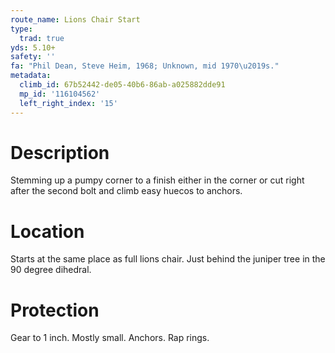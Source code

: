 ```yaml
---
route_name: Lions Chair Start
type:
  trad: true
yds: 5.10+
safety: ''
fa: "Phil Dean, Steve Heim, 1968; Unknown, mid 1970\u2019s."
metadata:
  climb_id: 67b52442-de05-40b6-86ab-a025882dde91
  mp_id: '116104562'
  left_right_index: '15'
---
```

# Description
Stemming up a pumpy corner to a finish either in the corner or cut right after the second bolt and climb easy huecos to anchors.

# Location
Starts at the same place as full lions chair. Just behind the juniper tree in the 90 degree dihedral.

# Protection
Gear to 1 inch. Mostly small. Anchors. Rap rings.
